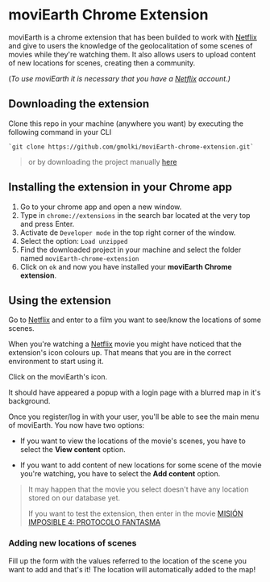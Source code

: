 # moviEarth Chrome Extension

moviEarth is a chrome extension that has been builded to work with [Netflix](http://netflix.com) and give to users the knowledge of the geolocalitation of some scenes of movies while they're watching them.
It also allows users to upload content of new locations for scenes, creating then a community.

(*To use moviEarth it is necessary that you have a [Netflix](http://netflix.com) account.)*

## Downloading the extension
Clone this repo in your machine (anywhere you want) by executing the following command in your CLI
	
	`git clone https://github.com/gmolki/moviEarth-chrome-extension.git`
	
> or by downloading the project manually [here](https://github.com/gmolki/moviEarth-chrome-extension.git)

## Installing the extension in your Chrome app

1. Go to your chrome app and open a new window.
2. Type in `chrome://extensions` in the search bar located at the very top and press Enter.
3.  Activate de `Developer mode` in the top right corner of the window.
4. Select the option: `Load unzipped`
5. Find the downloaded project in your machine and select the folder named `moviEarth-chrome-extension`
6. Click on `ok` and now you have installed your **moviEarth Chrome extension**.


## Using the extension

Go to [Netflix](http://netflix.com) and enter to a film you want to see/know the locations of some scenes. 

When you're watching a [Netflix](http://netflix.com) movie you might have noticed that the extension's icon colours up. That means that you are in the correct environment to start using it.

Click on the moviEarth's icon.

It should have appeared a popup with a login page with a blurred map in it's background.

Once you register/log in with your user, you'll be able to see the main menu of moviEarth. You now have two options:
* If you want to view the locations of the movie's scenes, you have to select the **View content** option.

* If you want to add content of new locations for some scene of the movie you're watching, you have to select the **Add content** option.

> It may happen that the movie you select doesn't have any location stored on our database yet. 
> 
> If you want to test the extension, then enter in the movie [MISIÓN IMPOSIBLE 4: PROTOCOLO FANTASMA](https://www.netflix.com/watch/70173048?trackId=14170286&tctx=1%2C1%2Caec93198-6f9f-45c0-a405-5dc96c2cf7f1-23232620%2C3242775d-f7ee-4225-8e04-a6ecdd841388_9369497X3XX1585339753086%2C3242775d-f7ee-4225-8e04-a6ecdd841388_ROOT)

### Adding new locations of scenes
Fill up the form with the values referred to the location of the scene you want to add and that's it! The location will automatically added to the map!
